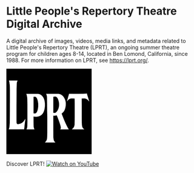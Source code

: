 # Little People's Repertory Theatre Digital Archive
A digital archive of images, videos, media links, and metadata related to Little People's Repertory Theatre (LPRT), an ongoing summer theatre program for children ages 8-14, located in Ben Lomond, California, since 1988. For more information on LPRT, see https://lprt.org/.

[![Facebook](docs/assets/LPRT-Logo.png)](https://www.facebook.com/LittlePeoplesRepertoryTheatre)

Discover LPRT!
[![Watch on YouTube](https://img.shields.io/badge/Watch-Video-red?style=for-the-badge&logo=youtube)](https://www.youtube.com/watch?v=HejsmSLTG5I)
